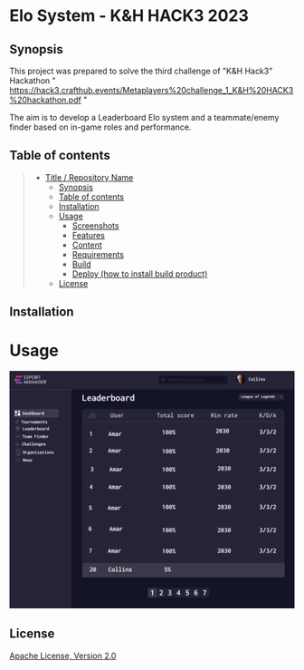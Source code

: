 # Elo System - K&H HACK3 2023

## Synopsis
This project was prepared to solve the third challenge of "K&H Hack3" Hackathon " https://hack3.crafthub.events/Metaplayers%20challenge_1_K&H%20HACK3%20hackathon.pdf "

The aim is to develop a Leaderboard Elo system and a teammate/enemy finder based on in-game roles and performance.

## Table of contents

> * [Title / Repository Name](#elo-system--h&h-hack3-2023)
>   * [Synopsis](#synopsis)
>   * [Table of contents](#table-of-contents)
>   * [Installation](#installation)
>   * [Usage](#usage)
>     * [Screenshots](#screenshots)
>     * [Features](#features)
>     * [Content](#content)
>     * [Requirements](#requirements)
>     * [Build](#build)
>     * [Deploy (how to install build product)](#deploy-how-to-install-build-product)
>   * [License](#license)

## Installation

Usage
========

![Demo](screenshots/hackathon_demo.gif)

## License

[Apache License, Version 2.0](http://www.apache.org/licenses/LICENSE-2.0.html)